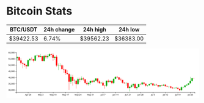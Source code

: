 # Bitcoin Stats

BTC/USDT|24h change|24h high|24h low|
|---|---|---|---|
|$39422.53|6.74%|$39562.23|$36383.00|

<img src="./chart.svg">
